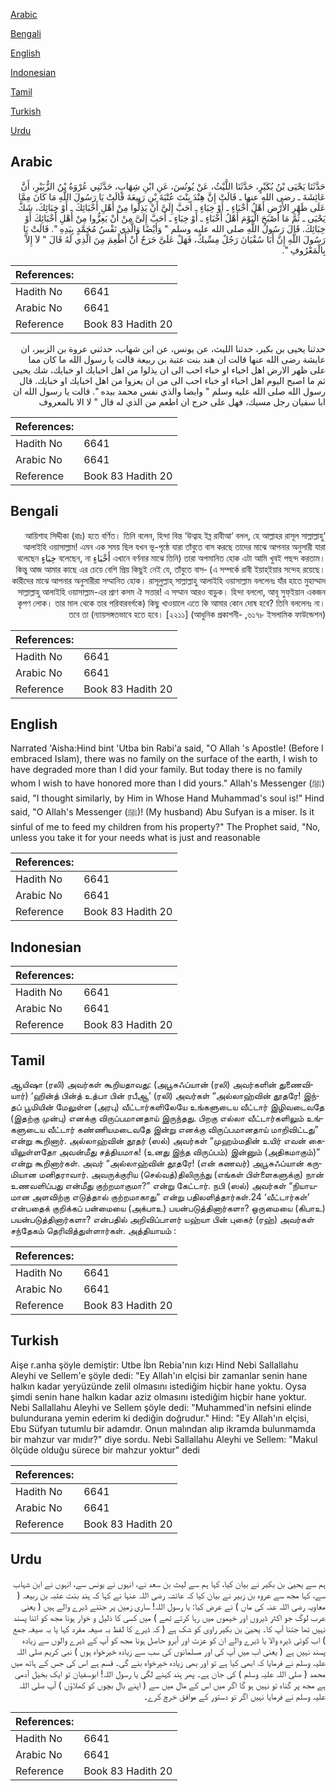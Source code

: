 [Arabic](#arabic)

[Bengali](#bengali)

[English](#english)

[Indonesian](#indonesian)

[Tamil](#tamil)

[Turkish](#turkish)

[Urdu](#urdu)

## Arabic


<div dir="rtl" lang="ar" style={{fontSize:'larger',backgroundColor:'#f8f9fa',padding:20}}>
حَدَّثَنَا يَحْيَى بْنُ بُكَيْرٍ، حَدَّثَنَا اللَّيْثُ، عَنْ يُونُسَ، عَنِ ابْنِ شِهَابٍ، حَدَّثَنِي عُرْوَةُ بْنُ الزُّبَيْرِ، أَنَّ عَائِشَةَ ـ رضى الله عنها ـ قَالَتْ إِنَّ هِنْدَ بِنْتَ عُتْبَةَ بْنِ رَبِيعَةَ قَالَتْ يَا رَسُولَ اللَّهِ مَا كَانَ مِمَّا عَلَى ظَهْرِ الأَرْضِ أَهْلُ أَخْبَاءٍ ـ أَوْ خِبَاءٍ ـ أَحَبَّ إِلَىَّ أَنْ يَذِلُّوا مِنْ أَهْلِ أَخْبَائِكَ ـ أَوْ خِبَائِكَ، شَكَّ يَحْيَى ـ ثُمَّ مَا أَصْبَحَ الْيَوْمَ أَهْلُ أَخْبَاءٍ ـ أَوْ خِبَاءٍ ـ أَحَبَّ إِلَىَّ مِنْ أَنْ يَعِزُّوا مِنْ أَهْلِ أَخْبَائِكَ أَوْ خِبَائِكَ‏.‏ قَالَ رَسُولُ اللَّهِ صلى الله عليه وسلم ‏"‏ وَأَيْضًا وَالَّذِي نَفْسُ مُحَمَّدٍ بِيَدِهِ ‏"‏‏.‏ قَالَتْ يَا رَسُولَ اللَّهِ إِنَّ أَبَا سُفْيَانَ رَجُلٌ مِسِّيكٌ، فَهَلْ عَلَىَّ حَرَجٌ أَنْ أُطْعِمَ مِنَ الَّذِي لَهُ قَالَ ‏"‏ لاَ إِلاَّ بِالْمَعْرُوفِ ‏"‏‏.‏
</div>
<div style={{backgroundColor:'#f8f9fa',padding:20, marginBottom: 10}}><table> <thead> <tr> <th>References:</th> <th></th> </tr> </thead> <tbody><tr><td>Hadith No</td><td>6641</td></tr><tr><td>Arabic No</td><td>6641</td></tr><tr><td>Reference</td><td>Book 83 Hadith 20</td></tr></tbody></table></div>


<div dir="rtl" lang="ar" style={{fontSize:'larger',backgroundColor:'#f8f9fa',padding:20}}>
حدثنا يحيى بن بكير، حدثنا الليث، عن يونس، عن ابن شهاب، حدثني عروة بن الزبير، ان عايشة رضى الله عنها قالت ان هند بنت عتبة بن ربيعة قالت يا رسول الله ما كان مما على ظهر الارض اهل اخباء او خباء احب الى ان يذلوا من اهل اخبايك او خبايك، شك يحيى ثم ما اصبح اليوم اهل اخباء او خباء احب الى من ان يعزوا من اهل اخبايك او خبايك. قال رسول الله صلى الله عليه وسلم " وايضا والذي نفس محمد بيده ". قالت يا رسول الله ان ابا سفيان رجل مسيك، فهل على حرج ان اطعم من الذي له قال " لا الا بالمعروف
</div>
<div style={{backgroundColor:'#f8f9fa',padding:20, marginBottom: 10}}><table> <thead> <tr> <th>References:</th> <th></th> </tr> </thead> <tbody><tr><td>Hadith No</td><td>6641</td></tr><tr><td>Arabic No</td><td>6641</td></tr><tr><td>Reference</td><td>Book 83 Hadith 20</td></tr></tbody></table></div>

## Bengali


<div dir="rtl" lang="bn" style={{fontSize:'larger',backgroundColor:'#f8f9fa',padding:20}}>
‘আয়িশাহ সিদ্দীকা (রাঃ) হতে বর্ণিত। তিনি বলেন, হিন্দা বিন্ত ‘উত্বাহ ইব্ন রাবীআ‘ বলল, হে আল্লাহর রাসূল সাল্লাল্লাহু আলাইহি ওয়াসাল্লাম! এমন এক সময় ছিল যখন ভূ-পৃষ্ঠে যারা তাঁবুতে বাস করছে তাদের মাঝে আপনার অনুসারী যারা তারা অপমানিত হোক এটা আমি খুবই পছন্দ করতাম। (এখানে বর্ণনার মাঝে তিনি أَخْبَاءٍ বলেছেন, না خِبَاءٍ বলেছেন এ সম্পর্কে রাবী ইয়াহ্ইয়ার সন্দেহ রয়েছে।) কিন্তু আজ আমার কাছে এর চেয়ে বেশি প্রিয় কিছুই নেই যে, তাঁবুতে বাসকারীদের মাঝে আপনার অনুসারীরা সম্মানিত হোক। রাসূলুল্লাহ্ সাল্লাল্লাহু আলাইহি ওয়াসাল্লাম বললেনঃ যাঁর হাতে মুহাম্মাদ সাল্লাল্লাহু আলাইহি ওয়াসাল্লাম-এর প্রাণ কসম ঐ সত্তার! এ সম্মান আরও বাড়ুক। হিন্দা বললো, আবূ সুফ্ইয়ান একজন কৃপণ লোক। তার মাল থেকে তার পরিবারবর্গকে) কিছু খাওয়ালে এতে কি আমার কোন দোষ হবে? তিনি বললেনঃ না। তবে তা (ন্যায়সঙ্গতভাবে হতে হবে। [২২১১] (আধুনিক প্রকাশনী- ,৬১৭৮ ইসলামিক ফাউন্ডেশন)
</div>
<div style={{backgroundColor:'#f8f9fa',padding:20, marginBottom: 10}}><table> <thead> <tr> <th>References:</th> <th></th> </tr> </thead> <tbody><tr><td>Hadith No</td><td>6641</td></tr><tr><td>Arabic No</td><td>6641</td></tr><tr><td>Reference</td><td>Book 83 Hadith 20</td></tr></tbody></table></div>

## English


<div dir="ltr" lang="en" style={{fontSize:'larger',backgroundColor:'#f8f9fa',padding:20}}>
Narrated 'Aisha:Hind bint 'Utba bin Rabi'a said, "O Allah 's Apostle! (Before I embraced Islam), there was no family on the surface of the earth, I wish to have degraded more than I did your family. But today there is no family whom I wish to have honored more than I did yours." Allah's Messenger (ﷺ) said, "I thought similarly, by Him in Whose Hand Muhammad's soul is!" Hind said, "O Allah's Messenger (ﷺ)! (My husband) Abu Sufyan is a miser. Is it sinful of me to feed my children from his property?" The Prophet said, "No, unless you take it for your needs what is just and reasonable
</div>
<div style={{backgroundColor:'#f8f9fa',padding:20, marginBottom: 10}}><table> <thead> <tr> <th>References:</th> <th></th> </tr> </thead> <tbody><tr><td>Hadith No</td><td>6641</td></tr><tr><td>Arabic No</td><td>6641</td></tr><tr><td>Reference</td><td>Book 83 Hadith 20</td></tr></tbody></table></div>

## Indonesian


<div dir="ltr" lang="id" style={{fontSize:'larger',backgroundColor:'#f8f9fa',padding:20}}>

</div>
<div style={{backgroundColor:'#f8f9fa',padding:20, marginBottom: 10}}><table> <thead> <tr> <th>References:</th> <th></th> </tr> </thead> <tbody><tr><td>Hadith No</td><td>6641</td></tr><tr><td>Arabic No</td><td>6641</td></tr><tr><td>Reference</td><td>Book 83 Hadith 20</td></tr></tbody></table></div>

## Tamil


<div dir="ltr" lang="ta" style={{fontSize:'larger',backgroundColor:'#f8f9fa',padding:20}}>
ஆயிஷா (ரலி) அவர்கள் கூறியதாவது: (அபூசுஃப்யான் (ரலி) அவர்களின் துணைவியார்) ‘ஹின்த் பின்த் உத்பா பின் ரபீஆ’ (ரலி) அவர்கள் “அல்லாஹ்வின் தூதரே! இந்தப் பூமியின் மேலுள்ள (அரபு) வீட்டார்களிலேயே உங்களுடைய வீட்டார் இழிவடைவதே (இதற்கு முன்பு) எனக்கு விருப்பமானதாய் இருந்தது. பிறகு எல்லா வீட்டார்களிலும் உங்களுடைய வீட்டார் கண்ணியமடைவதே இன்று எனக்கு விருப்பமானதாய் மாறிவிட்டது” என்று கூறினார். அல்லாஹ்வின் தூதர் (ஸல்) அவர்கள் “முஹம்மதின் உயிர் எவன் கையிலுள்ளதோ அவன்மீது சத்தியமாக! (உனது இந்த விருப்பம்) இன்னும் (அதிகமாகும்)” என்று கூறினார்கள். அவர் “அல்லாஹ்வின் தூதரே! (என் கணவர்) அபூசுஃப்யான் கருமியான மனிதராவார். அவருக்குரிய (செல்வத்)திலிருந்து (எங்கள் பிள்ளைகளுக்கு) நான் உணவளிப்பது என்மீது குற்றமாகுமா?” என்று கேட்டார். நபி (ஸல்) அவர்கள் “நியாயமான அளவிற்கு எடுத்தால் குற்றமாகாது” என்று பதிலளித்தார்கள்.24 ‘வீட்டார்கள்’ என்பதைக் குறிக்கப் பன்மையை (அக்பாஉ) பயன்படுத்தினார்களா? ஒருமையை (கிபாஉ) பயன்படுத்தினார்களா? என்பதில் அறிவிப்பாளர் யஹ்யா பின் புகைர் (ரஹ்) அவர்கள் சந்தேகம் தெரிவித்துள்ளார்கள். அத்தியாயம் :
</div>
<div style={{backgroundColor:'#f8f9fa',padding:20, marginBottom: 10}}><table> <thead> <tr> <th>References:</th> <th></th> </tr> </thead> <tbody><tr><td>Hadith No</td><td>6641</td></tr><tr><td>Arabic No</td><td>6641</td></tr><tr><td>Reference</td><td>Book 83 Hadith 20</td></tr></tbody></table></div>

## Turkish


<div dir="ltr" lang="tr" style={{fontSize:'larger',backgroundColor:'#f8f9fa',padding:20}}>
Aişe r.anha şöyle demiştir: Utbe İbn Rebia'nın kızı Hind Nebi Sallallahu Aleyhi ve Sellem'e şöyle dedi: "Ey Allah'ın elçisi bir zamanlar senin hane halkın kadar yeryüzünde zelil olmasını istediğim hiçbir hane yoktu. Oysa şimdi senin hane halkın kadar aziz olmasını istediğim hiçbir hane yoktur. Nebi Sallallahu Aleyhi ve Sellem şöyle dedi: "Muhammed'in nefsini elinde bulundurana yemin ederim ki dediğin doğrudur." Hind: "Ey Allah'ın elçisi, Ebu Süfyan tutumlu bir adamdır. Onun malından alıp ikramda bulunmamda bir mahzur var mıdır?" diye sordu. Nebi Sallallahu Aleyhi ve Sellem: "Makul ölçüde olduğu sürece bir mahzur yoktur" dedi
</div>
<div style={{backgroundColor:'#f8f9fa',padding:20, marginBottom: 10}}><table> <thead> <tr> <th>References:</th> <th></th> </tr> </thead> <tbody><tr><td>Hadith No</td><td>6641</td></tr><tr><td>Arabic No</td><td>6641</td></tr><tr><td>Reference</td><td>Book 83 Hadith 20</td></tr></tbody></table></div>

## Urdu


<div dir="rtl" lang="ur" style={{fontSize:'larger',backgroundColor:'#f8f9fa',padding:20}}>
ہم سے یحییٰ بن بکیر نے بیان کیا، کہا ہم سے لیث بن سعد نے، انہوں نے یونس سے، انہوں نے ابن شہاب سے، کہا مجھ سے عروہ بن زبیر نے بیان کیا کہ عائشہ رضی اللہ عنہا نے کہا کہ ہند بنت عتبہ بن ربیعہ ( معاویہ رضی اللہ عنہ کی ماں ) نے عرض کیا: یا رسول اللہ! ساری زمین پر جتنے ڈیرے والے ہیں ( یعنی عرب لوگ جو اکثر ڈیروں اور خیموں میں رہا کرتے تھے ) میں کسی کا ذلیل و خوار ہونا مجھ کو اتنا پسند نہیں تھا جتنا آپ کا۔ یحییٰ بن بکیر راوی کو شک ہے ( کہ ڈیرے کا لفظ بہ صیغہ مفرد کہا یا بہ صیغہ جمع ) اب کوئی ڈیرہ والا یا ڈیرے والے ان کو عزت اور آبرو حاصل ہونا مجھ کو آپ کے ڈیرے والوں سے زیادہ پسند نہیں ہے ( یعنی اب میں آپ کی اور مسلمانوں کی سب سے زیادہ خیرخواہ ہوں ) نبی کریم صلی اللہ علیہ وسلم نے فرمایا کہ ابھی کیا ہے تو اور بھی زیادہ خیرخواہ بنے گی۔ قسم ہے اس کی جس کے ہاتھ میں محمد ( صلی اللہ علیہ وسلم ) کی جان ہے۔ پھر ہند کہنے لگی یا رسول اللہ! ابوسفیان تو ایک بخیل آدمی ہے مجھ پر گناہ تو نہیں ہو گا اگر میں اس کے مال میں سے ( اپنے بال بچوں کو کھلاؤں ) آپ صلی اللہ علیہ وسلم نے فرمایا نہیں اگر تو دستور کے موافق خرچ کرے۔
</div>
<div style={{backgroundColor:'#f8f9fa',padding:20, marginBottom: 10}}><table> <thead> <tr> <th>References:</th> <th></th> </tr> </thead> <tbody><tr><td>Hadith No</td><td>6641</td></tr><tr><td>Arabic No</td><td>6641</td></tr><tr><td>Reference</td><td>Book 83 Hadith 20</td></tr></tbody></table></div>